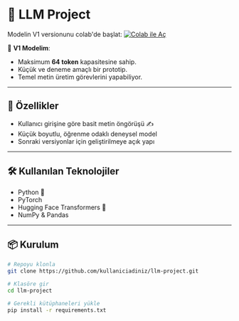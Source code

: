 # 🧠 LLM Project

 Modelin V1 versionunu colab'de başlat: 
 [![Colab ile Aç](https://colab.research.google.com/assets/colab-badge.svg)](https://colab.research.google.com/drive/18VKzIy39rldxmE8synfAf7qjmqs6r1NR?usp=sharing)

📌 **V1 Modelim**:  
- Maksimum **64 token** kapasitesine sahip.  
- Küçük ve deneme amaçlı bir prototip.  
- Temel metin üretim görevlerini yapabiliyor.
  
---

## 🚀 Özellikler
- Kullanıcı girişine göre basit metin öngörüşü ✍️
- Küçük boyutlu, öğrenme odaklı deneysel model  
- Sonraki versiyonlar için geliştirilmeye açık yapı  

---

## 🛠️ Kullanılan Teknolojiler
- Python 🐍
- PyTorch
- Hugging Face Transformers 🤗
- NumPy & Pandas

---

## 📦 Kurulum
```bash
# Repoyu klonla
git clone https://github.com/kullaniciadiniz/llm-project.git

# Klasöre gir
cd llm-project

# Gerekli kütüphaneleri yükle
pip install -r requirements.txt
